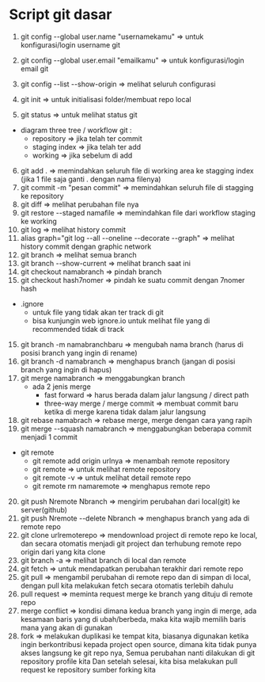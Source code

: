 # Script git dasar
1. git config --global user.name "usernamekamu" => untuk konfigurasi/login username git
2. git config --global user.email "emailkamu" => untuk konfigurasi/login email git
3. git config --list --show-origin => melihat seluruh configurasi

4. git init => untuk initialisasi folder/membuat repo local
5. git status => untuk melihat status git

* diagram three tree / workflow git :
  * repository => jika telah ter commit
  * staging index => jika telah ter add
  * working => jika sebelum di add
  
6. git add . => memindahkan seluruh file di working area ke stagging index (jika 1 file saja ganti . dengan nama filenya)
7. git commit -m "pesan commit" => memindahkan seluruh file di stagging ke repository
8. git diff => melihat perubahan file nya
9. git restore --staged namafile => memindahkan file dari workflow staging ke working 
10. git log => melihat history commit
11. alias graph="git log --all --oneline --decorate --graph" => melihat history commit dengan graphic network
12. git branch => melihat semua branch
13. git branch --show-current => melihat branch saat ini
14. git checkout namabranch => pindah branch
15. git checkout hash7nomer => pindah ke suatu commit dengan 7nomer hash

* .ignore
  * untuk file yang tidak akan ter track di git
  * bisa kunjungin web ignore.io untuk melihat file yang di recommended tidak di track

15. git branch -m namabranchbaru => mengubah nama branch (harus di posisi branch yang ingin di rename)
16. git branch -d namabranch => menghapus branch (jangan di posisi branch yang ingin di hapus)
17. git merge namabranch => menggabungkan branch 
    * ada 2 jenis merge
      * fast forward => harus berada dalam jalur langsung / direct path
      * three-way merge / merge commit => membuat commit baru ketika di merge karena tidak dalam jalur langsung
18. git rebase namabrach => rebase merge, merge dengan cara yang rapih
19. git merge --squash namabranch => menggabungkan beberapa commit menjadi 1 commit

* git remote
  * git remote add origin urlnya => menambah remote repository
  * git remote => untuk melihat remote repository
  * git remote -v => untuk melihat detail remote repo
  * git remote rm namaremote => menghapus remote repo

20. git push Nremote Nbranch => mengirim perubahan dari local(git) ke server(github)
21. git push Nremote --delete Nbranch => menghapus branch yang ada di remote repo
22. git clone urlremoterepo => mendownload project di remote repo ke local, dan secara otomatis menjadi git project dan terhubung remote repo origin dari yang kita clone
23. git branch -a => melihat branch di local dan remote
24. git fetch => untuk mendapatkan perubahan terakhir dari remote repo
25. git pull => mengambil perubahan di remote repo dan di simpan di local, dengan pull kita melakukan fetch secara otomatis terlebih dahulu
26. pull request => meminta request merge ke branch yang dituju di remote repo
27. merge conflict => kondisi dimana kedua branch yang ingin di merge, ada kesamaan baris yang di ubah/berbeda, maka kita wajib memilih baris mana yang akan di gunakan
28. fork => melakukan duplikasi ke tempat kita, biasanya digunakan ketika ingin berkontribusi kepada project open source, dimana kita tidak punya akses langsung ke git repo nya, Semua perubahan nanti dilakukan di git repository profile kita Dan setelah selesai, kita bisa melakukan pull request ke repository sumber forking kita
